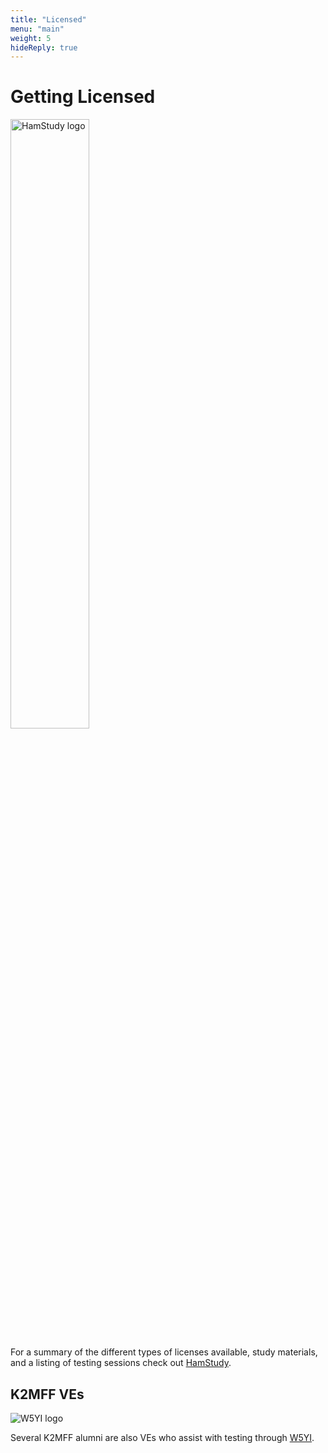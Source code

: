 ```yaml
---
title: "Licensed"
menu: "main"
weight: 5
hideReply: true
---
```


# Getting Licensed

<img alt="HamStudy logo" src="/hamstudy.svg" width="50%" class="center">

For a summary of the different types of licenses available, study materials, and a listing of testing sessions check out [HamStudy](http://hamstudy.org).

## K2MFF VEs

<img alt="W5YI logo" src="/w5yi.png" class="center">

Several K2MFF alumni are also VEs who assist with testing through [W5YI](https://www.w5yi-vec.org/).
